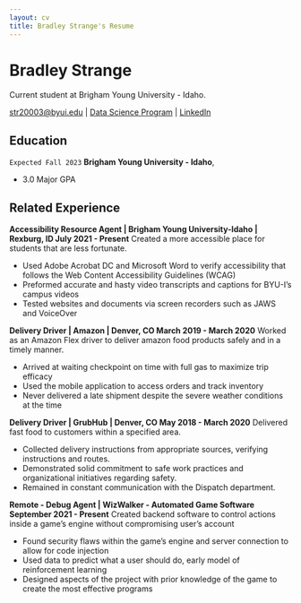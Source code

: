 ```yaml
---
layout: cv
title: Bradley Strange's Resume
---
```

# Bradley Strange

Current student at Brigham Young University - Idaho.

<div id="webaddress">
<a href="str20003@byui.edu">str20003@byui.edu</a>
| <a href="https://byuidatascience.github.io/development.html">Data Science Program</a>
| <a href="https://www.linkedin.com/in/brad-strange-75313619b/">LinkedIn</a>
</div>

<!-- https://www.monique.tech/the-art-of-markdown -->

## Education

`Expected Fall 2023`
__Brigham Young University - Idaho__,

- 3.0 Major GPA


## Related Experience
__Accessibility Resource Agent | Brigham Young University-Idaho | Rexburg, ID	July 2021 - Present__
Created a more accessible place for students that are less fortunate. 
-	Used Adobe Acrobat DC and Microsoft Word to verify accessibility that follows the Web Content Accessibility Guidelines (WCAG)
-	Preformed accurate and hasty video transcripts and captions for BYU-I’s campus videos
-	Tested websites and documents via screen recorders such as JAWS and VoiceOver

__Delivery Driver | Amazon | Denver, CO	March 2019 - March 2020__
Worked as an Amazon Flex driver to deliver amazon food products safely and in a timely manner.
-	Arrived at waiting checkpoint on time with full gas to maximize trip efficacy
-	Used the mobile application to access orders and track inventory
-	Never delivered a late shipment despite the severe weather conditions at the time

__Delivery Driver | GrubHub | Denver, CO May 2018 - March 2020__
Delivered fast food to customers within a specified area.
-	Collected delivery instructions from appropriate sources, verifying instructions and routes.
-	Demonstrated solid commitment to safe work practices and organizational initiatives regarding safety.
-	Remained in constant communication with the Dispatch department.
 
__Remote - Debug Agent | WizWalker - Automated Game Software September 2021 - Present__
Created backend software to control actions inside a game’s engine without compromising user’s account
-	Found security flaws within the game’s engine and server connection to allow for code injection
-	Used data to predict what a user should do, early model of reinforcement learning
-	Designed aspects of the project with prior knowledge of the game to create the most effective programs




<!-- ### Footer

Last updated: May 2013 -->


